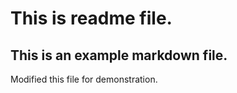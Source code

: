 # This is readme file.
## This is an example markdown file.




Modified this file for demonstration.
